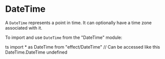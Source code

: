 # DateTime

A `DateTime` represents a point in time. It can optionally have a time zone
associated with it.

To import and use `DateTime` from the "DateTime" module:

ts
import \* as DateTime from "effect/DateTime"
// Can be accessed like this
DateTime.DateTime
undefined
